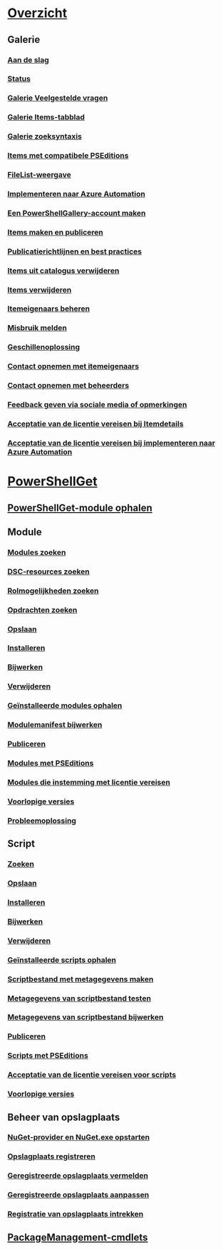 # [Overzicht](readme.md)
## Galerie
### [Aan de slag](psgallery/psgallery_gettingstarted.md)
### [Status](psgallery/psgallery_status.md)
### [Galerie Veelgestelde vragen](psgallery/psgallery_faqs.md)
### [Galerie Items-tabblad](psgallery/psgallery_items_tab.md)
### [Galerie zoeksyntaxis](psgallery/psgallery_search_syntax.md)
### [Items met compatibele PSEditions](psgallery/psgallery_pseditions.md)
### [FileList-weergave](psgallery/psgallery_filelist_feature.md)
### [Implementeren naar Azure Automation](psgallery/psgallery_deploy_to_azure_automation.md)
### [Een PowerShellGallery-account maken](psgallery/psgallery_creating_an_account.md)
### [Items maken en publiceren](psgallery/Creating-and-Publishing-an-item.md)
### [Publicatierichtlijnen en best practices](psgallery/psgallery-PublishingGuidelines.md)
### [Items uit catalogus verwijderen](psgallery/psgallery_unlist_items.md)
### [Items verwijderen](psgallery/Deleting-Items.md)
### [Itemeigenaars beheren](psgallery/Managing-Item-Owners.md)
### [Misbruik melden](psgallery/psgallery_report_abuse.md)
### [Geschillenoplossing](psgallery/psgallery_dispute_resolution.md)
### [Contact opnemen met itemeigenaars](psgallery/psgallery_contacting_item_owners.md)
### [Contact opnemen met beheerders](psgallery/psgallery_contacting_administrators.md)
### [Feedback geven via sociale media of opmerkingen](psgallery/psgallery-SocialMediaFeedback.md)
### [Acceptatie van de licentie vereisen bij Itemdetails](psgallery/psgallery_requires_license_acceptance.md)
### [Acceptatie van de licentie vereisen bij implementeren naar Azure Automation](psgallery/psgallery_deploy_to_azure_automation_requireLicenseAcceptance.md)

# [PowerShellGet](psget/overview.md)
## [PowerShellGet-module ophalen](psget/get_psget_module.md)

## Module
### [Modules zoeken](psget/module/psget_find-module.md)
### [DSC-resources zoeken](psget/module/psget_find-dscresource.md)
### [Rolmogelijkheden zoeken](psget/module/psget_find-rolecapability.md)
### [Opdrachten zoeken](psget/module/psget_find-command.md)
### [Opslaan](psget/module/psget_save-module.md)
### [Installeren](psget/module/psget_install-module.md)
### [Bijwerken](psget/module/psget_update-module.md)
### [Verwijderen](psget/module/psget_uninstall-module.md)
### [Geïnstalleerde modules ophalen](psget/module/psget_get-installedmodule.md)
### [Modulemanifest bijwerken](psget/module/psget_update-modulemanifest.md)
### [Publiceren](psget/module/psget_publish-module.md)
### [Modules met PSEditions](psget/module/modulewithpseditionsupport.md)
### [Modules die instemming met licentie vereisen](psget/module/RequireLicenseAcceptance.md)
### [Voorlopige versies](psget/module/PreReleaseModule.md)
### [Probleemoplossing](psget/psget_cmdlets_troubleshooting.md)

## Script
### [Zoeken](psget/script/psget_find-script.md)
### [Opslaan](psget/script/psget_save-script.md)
### [Installeren](psget/script/psget_install-script.md)
### [Bijwerken](psget/script/psget_update-script.md)
### [Verwijderen](psget/script/psget_uninstall-script.md)
### [Geïnstalleerde scripts ophalen](psget/script/psget_get-installedscript.md)
### [Scriptbestand met metagegevens maken](psget/script/psget_new-scriptfileinfo.md)
### [Metagegevens van scriptbestand testen](psget/script/psget_test-scriptfileinfo.md)
### [Metagegevens van scriptbestand bijwerken](psget/script/psget_update-scriptfileinfo.md)
### [Publiceren](psget/script/psget_publish-script.md)
### [Scripts met PSEditions](psget/script/scriptwithpseditionsupport.md)
### [Acceptatie van de licentie vereisen voor scripts](psget/script/script_RequireLicenseAcceptance.md)
### [Voorlopige versies](psget/script/PreReleaseScript.md)
## Beheer van opslagplaats
### [NuGet-provider en NuGet.exe opstarten](psget/repository/bootstrapping_nuget_proivder_and_exe.md)
### [Opslagplaats registreren](psget/repository/psget_register-psrepository.md)
### [Geregistreerde opslagplaats vermelden](psget/repository/psget_get-psrepository.md)
### [Geregistreerde opslagplaats aanpassen](psget/repository/psget_set-psrepository.md)
### [Registratie van opslagplaats intrekken](psget/repository/psget_unregister-psrepository.md)

## [PackageManagement-cmdlets](psget/oneget/PackageManagement_cmdlets.md)
